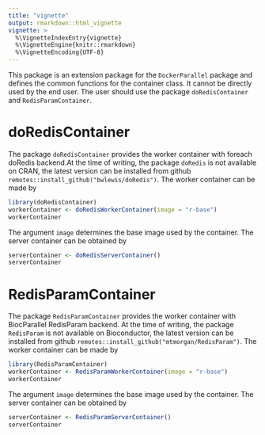 ```yaml
---
title: "vignette"
output: rmarkdown::html_vignette
vignette: >
  %\VignetteIndexEntry{vignette}
  %\VignetteEngine{knitr::rmarkdown}
  %\VignetteEncoding{UTF-8}
---
```





This package is an extension package for the `DockerParallel` package and defines the common functions for the container class. It cannot be directly used by the end user. The user should use the package `doRedisContainer` and `RedisParamContainer`.

# doRedisContainer
The package `doRedisContainer` provides the worker container with foreach doRedis backend.At the time of writing, the package `doRedis` is not available on CRAN, the latest version can be installed from github `remotes::install_github("bwlewis/doRedis")`. The worker container can be made by

```r
library(doRedisContainer)
workerContainer <- doRedisWorkerContainer(image = "r-base")
workerContainer
```
The argument `image` determines the base image used by the container. The server container can be obtained by

```r
serverContainer <- doRedisServerContainer()
serverContainer
```

# RedisParamContainer
The package `RedisParamContainer` provides the worker container with BiocParallel RedisParam backend. At the time of writing, the package `RedisParam` is not available on Bioconductor, the latest version can be installed from github `remotes::install_github("mtmorgan/RedisParam")`. The worker container can be made by

```r
library(RedisParamContainer)
workerContainer <- RedisParamWorkerContainer(image = "r-base")
workerContainer
```
The argument `image` determines the base image used by the container. The server container can be obtained by

```r
serverContainer <- RedisParamServerContainer()
serverContainer
```
